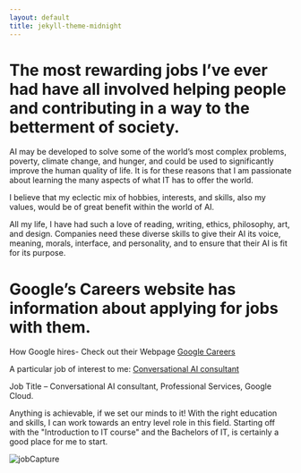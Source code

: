 ```yaml
---
layout: default
title: jekyll-theme-midnight
---
```


# The most rewarding jobs I’ve ever had have all involved helping people and contributing in a way to the betterment of society.
<p> AI may be developed to solve some of the world’s most complex problems, poverty, climate change, and hunger, and could be used to significantly improve the human quality of life. It is for these reasons that I am passionate about learning the many aspects of what IT has to offer the world. </p>

I believe that my eclectic mix of hobbies, interests, and skills, also my values, would be of great benefit within the world of AI. 

<p> All my life, I have had such a love of reading, writing, ethics, philosophy, art, and design. 
Companies need these diverse skills to give their AI its voice, meaning, morals, interface, and personality, and to ensure that their AI is fit for its purpose. </p>

# Google’s Careers website has information about applying for jobs with them. 
How Google hires- Check out their Webpage <a href="https://careers.google.com/how-we-hire/">Google Careers</a> 

A particular job of interest to me: 
 <a href="https://careers.google.com/jobs/results/109659903343108806-conversational-ai-consultant-professional-services-google-cloud/?distance=50&q=AI">Conversational AI consultant</a> 

<p> Job Title – Conversational AI consultant, Professional Services, Google Cloud.  </p>

<p> Anything is achievable, if we set our minds to it!
With the right education and skills, I can work towards an entry level role in this field.
Starting off with the "Introduction to IT course" and the Bachelors of IT, is certainly a good place for me to start. </p

![jobCapture](https://user-images.githubusercontent.com/107126263/175758188-385cc2f7-8767-4d10-bd8d-5979b01a187c.PNG)
